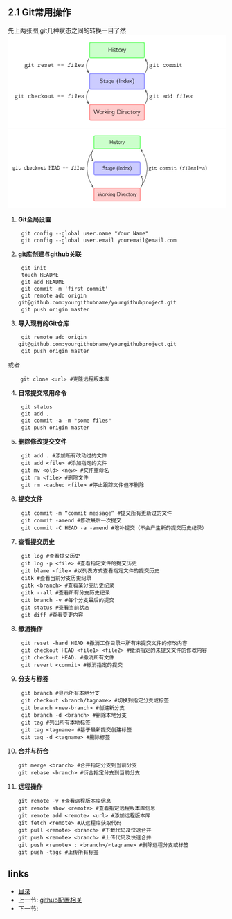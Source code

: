 ## 2.1 Git常用操作

先上两张图,git几种状态之间的转换一目了然
![](/images/usegit4.png)
![](/images/usegit5.png)

1. **Git全局设置**

		git config --global user.name "Your Name"
		git config --global user.email youremail@email.com
2. **git库创建与github关联**
		
		git init 
		touch README
		git add README
		git commit -m 'first commit'
		git remote add origin git@github.com:yourgithubname/yourgithubproject.git
		git push origin master

3. **导入现有的Git仓库**  
		
		git remote add origin git@github.com:yourgithubname/yourgithubproject.git
		git push origin master
或者

		git clone <url> #克隆远程版本库 

4. **日常提交常用命令**
		
		git status
		git add .
		git commit -a -m "some files"
		git push origin master

5. **删除修改提交文件**


		git add . #添加所有改动过的文件 
	    git add <file> #添加指定的文件 
	    git mv <old> <new> #文件重命名 
	    git rm <file> #删除文件 
	    git rm -cached <file> #停止跟踪文件但不删除 
6. **提交文件** 

    	git commit -m “commit message” #提交所有更新过的文件 
    	git commit -amend #修改最后一次提交 
    	git commit -C HEAD -a -amend #增补提交（不会产生新的提交历史纪录）
7. **查看提交历史** 

    	git log #查看提交历史 
    	git log -p <file> #查看指定文件的提交历史 
    	git blame <file> #以列表方式查看指定文件的提交历史 
    	gitk #查看当前分支历史纪录 
    	gitk <branch> #查看某分支历史纪录 
    	gitk --all #查看所有分支历史纪录 
    	git branch -v #每个分支最后的提交 
    	git status #查看当前状态 
    	git diff #查看变更内容 

8. **撤消操作**
 
	    git reset -hard HEAD #撤消工作目录中所有未提交文件的修改内容 
	    git checkout HEAD <file1> <file2> #撤消指定的未提交文件的修改内容 
		git checkout HEAD. #撤消所有文件 
	    git revert <commit> #撤消指定的提交 

9. **分支与标签**
 
	    git branch #显示所有本地分支 
	    git checkout <branch/tagname> #切换到指定分支或标签 
	    git branch <new-branch> #创建新分支 
	    git branch -d <branch> #删除本地分支 
	    git tag #列出所有本地标签 
	    git tag <tagname> #基于最新提交创建标签 
	    git tag -d <tagname> #删除标签 

10. **合并与衍合** 
		
	    git merge <branch> #合并指定分支到当前分支 
	    git rebase <branch> #衍合指定分支到当前分支 

11. **远程操作**
 
	    git remote -v #查看远程版本库信息 
	    git remote show <remote> #查看指定远程版本库信息 
	    git remote add <remote> <url> #添加远程版本库 
	    git fetch <remote> #从远程库获取代码 
	    git pull <remote> <branch> #下载代码及快速合并 
	    git push <remote> <branch> #上传代码及快速合并 
	    git push <remote> : <branch>/<tagname> #删除远程分支或标签 
	    git push -tags #上传所有标签 

## links
  * [目录](<preface.md>)
  * 上一节: [github配置相关](01.2.md)
  * 下一节: 